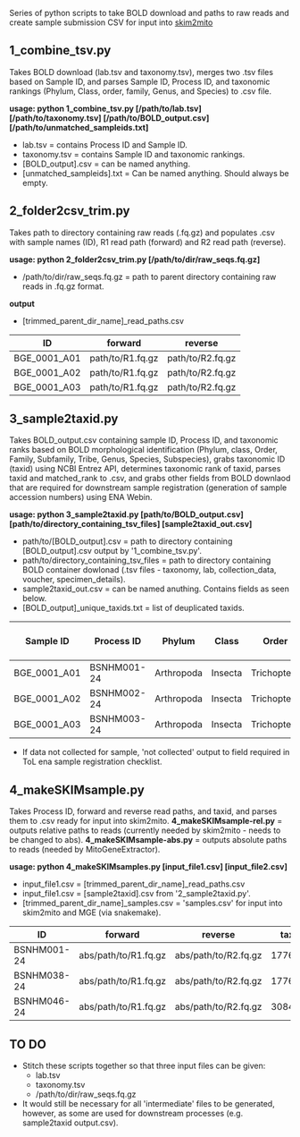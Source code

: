 Series of python scripts to take BOLD download and paths to raw reads and create sample submission CSV for input into [skim2mito](https://github.com/o-william-white/skim2mito)



## 1_combine_tsv.py
Takes BOLD download (lab.tsv and taxonomy.tsv), merges two .tsv files based on Sample ID, and parses Sample ID, Process ID, and taxonomic rankings (Phylum, Class, order, family, Genus, and Species) to .csv file.

**usage: python 1_combine_tsv.py [/path/to/lab.tsv] [/path/to/taxonomy.tsv] [/path/to/BOLD_output.csv] [/path/to/unmatched_sampleids.txt]**
- lab.tsv = contains Process ID and Sample ID.
- taxonomy.tsv = contains Sample ID and taxonomic rankings.
- [BOLD_output].csv = can be named anything.
- [unmatched_sampleids].txt = Can be named anything. Should always be empty.




## 2_folder2csv_trim.py
Takes path to directory containing raw reads (.fq.gz) and populates .csv with sample names (ID), R1 read path (forward) and R2 read path (reverse).

**usage: python 2_folder2csv_trim.py [/path/to/dir/raw_seqs.fq.gz]**
- /path/to/dir/raw_seqs.fq.gz = path to parent directory containing raw reads in .fq.gz format.
  
**output**
- [trimmed_parent_dir_name]_read_paths.csv

| ID  | forward | reverse |
| --------- | --------- | --------- |
| BGE_0001_A01  | path/to/R1.fq.gz  | path/to/R2.fq.gz |
| BGE_0001_A02 | path/to/R1.fq.gz  | path/to/R2.fq.gz |
| BGE_0001_A03 | path/to/R1.fq.gz | path/to/R2.fq.gz |





## 3_sample2taxid.py
Takes BOLD_output.csv containing sample ID, Process ID, and taxonomic ranks based on BOLD morphological identification (Phylum, class, Order, Family, Subfamily, Tribe, Genus, Species, Subspecies), grabs taxonomic ID (taxid) using NCBI Entrez API, determines taxonomic rank of taxid, parses taxid and matched_rank to .csv, and grabs other fields from BOLD downlaod that are required for downstream sample registration (generation of sample accession numbers) using ENA Webin.

**usage: python 3_sample2taxid.py [path/to/BOLD_output.csv] [path/to/directory_containing_tsv_files] [sample2taxid_out.csv]**
- path/to/[BOLD_output].csv = path to directory containing [BOLD_output].csv output by '1_combine_tsv.py'.
- path/to/directory_containing_tsv_files = path to directory containing BOLD container dowlonad (.tsv files - taxonomy, lab, collection_data, voucher, specimen_details).
- sample2taxid_out.csv = can be named anuthing. Contains fields as seen below.
- [BOLD_output]_unique_taxids.txt = list of deuplicated taxids.

| Sample ID | Process ID  | Phylum | Class | Order | Family | Subfamily | Tribe | Genus | Species | Subspecies | taxid | matched_rank | specimen_voucher | lifestage | collection date | geographic_location (country and/or sea) | geographic_location (region and locality) | latitude | longitude | collected_by | habitat | identified_by | collection institution | organism part | sex |
| --- | --- |--- | --- | --- | --- | --- | --- | --- | --- | ---| --- | --- | --- |--- | --- | --- | --- | --- | --- | --- | --- | ---| --- | --- | --- |
| BGE_0001_A01  | BSNHM001-24 | Arthropoda | Insecta | Trichoptera | Apataniidae | Apataniinae | | Apatania | Apatania stylata | | 177658 | genus | 'Museum ID' | adult | YYYY-MM-DD | France | not collected | lat (DD) | lon (DD) | 'Collectors' | not collected | not collected | NHMMUK | Whole | M |
| BGE_0001_A02 | BSNHM002-24 | Arthropoda | Insecta | Trichoptera | Glossosomatidae | Agapetinae | | Agapetus | Agapetus iridipennis | | 177627 | genus | 'Museum ID' | adult | YYYY-MM-DD | Switzerland | not collected | lat (DD) | lon (DD) | 'Collectors' | not collected | not collected | Naturalis | not collected | F |
| BGE_0001_A03 | BSNHM003-24 | Arthropoda | Insecta | Trichoptera | Glossosomatidae | Hydropsychidae | | Diplectrona | Diplectrona meridionalis | | 177860 | genus | 'Museum ID' | adult | YYYY-MM-DD |  France | not collected | lat (DD) | lon (DD) | 'Collectors' | not collected | not collected | NHMMUK | Leg | M |

- If data not collected for sample, 'not collected' output to field required in ToL ena sample registration checklist.




## 4_makeSKIMsample.py
Takes Process ID, forward and reverse read paths, and taxid, and parses them to .csv ready for input into skim2mito.
**4_makeSKIMsample-rel.py** = outputs relative paths to reads (currently needed by skim2mito - needs to be changed to abs).
**4_makeSKIMsample-abs.py** = outputs absolute paths to reads (needed by MitoGeneExtractor).


**usage: python 4_makeSKIMsamples.py [input_file1.csv] [input_file2.csv]**
- input_file1.csv = [trimmed_parent_dir_name]_read_paths.csv
- input_file1.csv = [sample2taxid].csv from '2_sample2taxid.py'.
- [trimmed_parent_dir_name]_samples.csv = 'samples.csv' for input into skim2mito and MGE (via snakemake).

| ID | forward | reverse | taxid |
| --------- | --------- |--------- | --------- |
| BSNHM001-24  | abs/path/to/R1.fq.gz | abs/path/to/R2.fq.gz | 177658 |
| BSNHM038-24 | abs/path/to/R1.fq.gz | abs/path/to/R2.fq.gz | 177627 |
| BSNHM046-24 | abs/path/to/R1.fq.gz | abs/path/to/R2.fq.gz | 3084599 |


## TO DO ##
- Stitch these scripts together so that three input files can be given:
  - lab.tsv
  - taxonomy.tsv
  - /path/to/dir/raw_seqs.fq.gz
- It would still be necessary for all 'intermediate' files to be generated, however, as some are used for downstream processes (e.g. sample2taxid output.csv).
